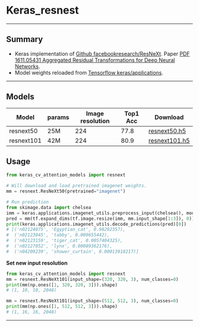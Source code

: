 # Keras_resnest
***

## Summary
  - Keras implementation of [Github facebookresearch/ResNeXt](https://github.com/facebookresearch/ResNeXt). Paper [PDF 1611.05431 Aggregated Residual Transformations for Deep Neural Networks](https://arxiv.org/pdf/1611.05431.pdf).
  - Model weights reloaded from [Tensorflow keras/applications](https://github.com/tensorflow/tensorflow/blob/master/tensorflow/python/keras/applications/resnet.py).
***

## Models
  | Model          | params | Image  resolution | Top1 Acc | Download            |
  | -------------- | ------ | ----------------- | -------- | ------------------- |
  | resnext50      | 25M    | 224               | 77.8     | [resnext50.h5](https://github.com/leondgarse/keras_cv_attention_models/releases/download/resnext/resnext50.h5)  |
  | resnext101     | 42M    | 224               | 80.9     | [resnext101.h5](https://github.com/leondgarse/keras_cv_attention_models/releases/download/resnext/resnext101.h5)  |
## Usage
  ```py
  from keras_cv_attention_models import resnext

  # Will download and load pretrained imagenet weights.
  mm = resnext.ResNeXt50(pretrained="imagenet")

  # Run prediction
  from skimage.data import chelsea
  imm = keras.applications.imagenet_utils.preprocess_input(chelsea(), mode='tf') # Chelsea the cat
  pred = mm(tf.expand_dims(tf.image.resize(imm, mm.input_shape[1:3]), 0)).numpy()
  print(keras.applications.imagenet_utils.decode_predictions(pred)[0])
  # [('n02124075', 'Egyptian_cat', 0.98292357),
  #  ('n02123045', 'tabby', 0.009655442),
  #  ('n02123159', 'tiger_cat', 0.0057404325),
  #  ('n02127052', 'lynx', 0.00089362176),
  #  ('n04209239', 'shower_curtain', 0.00013918217)]
  ```
  **Set new input resolution**
  ```py
  from keras_cv_attention_models import resnext
  mm = resnext.ResNeXt101(input_shape=(320, 320, 3), num_classes=0)
  print(mm(np.ones([1, 320, 320, 3])).shape)
  # (1, 10, 10, 2048)

  mm = resnext.ResNeXt101(input_shape=(512, 512, 3), num_classes=0)
  print(mm(np.ones([1, 512, 512, 3])).shape)
  # (1, 16, 16, 2048)
  ```
***
